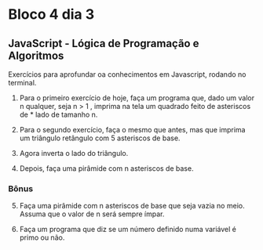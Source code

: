 # Bloco 4 dia 3

## JavaScript - Lógica de Programação e Algoritmos

Exercícios para aprofundar oa conhecimentos em Javascript, rodando no terminal.

1. Para o primeiro exercício de hoje, faça um programa que, dado um valor n qualquer, seja n > 1 , imprima na tela um quadrado feito de asteriscos de * lado de tamanho n.

2. Para o segundo exercício, faça o mesmo que antes, mas que imprima um triângulo retângulo com 5 asteriscos de base.

3. Agora inverta o lado do triângulo. 

4. Depois, faça uma pirâmide com n asteriscos de base.

### Bônus

5. Faça uma pirâmide com n asteriscos de base que seja vazia no meio. Assuma que o valor de n será sempre ímpar.

6. Faça um programa que diz se um número definido numa variável é primo ou não.
